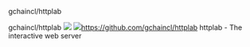 gchaincl/httplab

gchaincl/httplab
![](../_resources/4d85f2b97779751c028df75c11622b8d.png)
![](../_resources/8e7c4882d6ca034f0e14355cbae1d8f9.png)https://github.com/gchaincl/httplab
httplab - The interactive web server